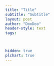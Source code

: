 ```yaml
---
title: "Title"
subtitle: "Subtitle"
layout: post
author: "DooDoo"
header-style: text
tags:



hidden: true
plchart: true
---
```

